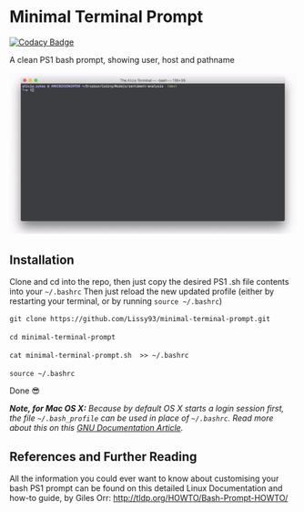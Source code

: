 # Minimal Terminal Prompt

[![Codacy Badge](https://api.codacy.com/project/badge/Grade/90311506c8cc4470881ac325ae682c93)](https://www.codacy.com/app/lissy93/minimal-terminal-prompt?utm_source=github.com&amp;utm_medium=referral&amp;utm_content=Lissy93/minimal-terminal-prompt&amp;utm_campaign=Badge_Grade)

A clean PS1 bash prompt, showing user, host and pathname

<p align="center">
  <img src="demo.gif" />
</p>


## Installation

Clone and cd into the repo, then just copy the desired PS1 .sh file contents into your  `~/.bashrc`
Then just reload the new updated profile (either by restarting your terminal, or by running `source ~/.bashrc`)

```
git clone https://github.com/Lissy93/minimal-terminal-prompt.git

cd minimal-terminal-prompt

cat minimal-terminal-prompt.sh  >> ~/.bashrc

source ~/.bashrc
```

Done 😎

_**Note, for Mac OS X:** Because by default OS X starts a login session first,
the file `~/.bash_profile` can be used in place of  `~/.bashrc`. Read more about this on this
[GNU Documentation Article](https://www.gnu.org/software/bash/manual/html_node/Bash-Startup-Files.html)._



##  References and Further Reading

All the information you could ever want to know about customising your bash PS1 prompt
can be found on this detailed Linux Documentation and how-to guide, by Giles Orr: http://tldp.org/HOWTO/Bash-Prompt-HOWTO/
